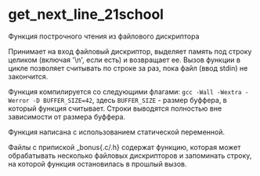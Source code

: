 # get_next_line_21school

Функция построчного чтения из файлового дискриптора

Принимает на вход файловый дискриптор, выделяет память под строку целиком (включая '\n', если есть) и возвращает ее. Вызов функции в цикле позволяет считывать 
по строке за раз, пока файл (ввод stdin) не закончится.

Функция компилируется со следующими флагами: ```gcc -Wall -Wextra -Werror -D BUFFER_SIZE=42```, здесь ```BUFFER_SIZE``` - размер буффера, в который функция считывает.
Строки выводятся полностью вне зависимости от размера буффера.

Функция написана с использованием статической переменной.

Файлы с припиской _bonus{.c/.h} содержат функцию, которая может обрабатывать несколько файловых дискрипторов и запоминать строку, на которой функция 
остановилась в прошлый вызов.
